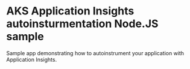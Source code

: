 # AKS Application Insights autoinsturmentation Node.JS sample
Sample app demonstrating how to autoinstrument your application with Application Insights.